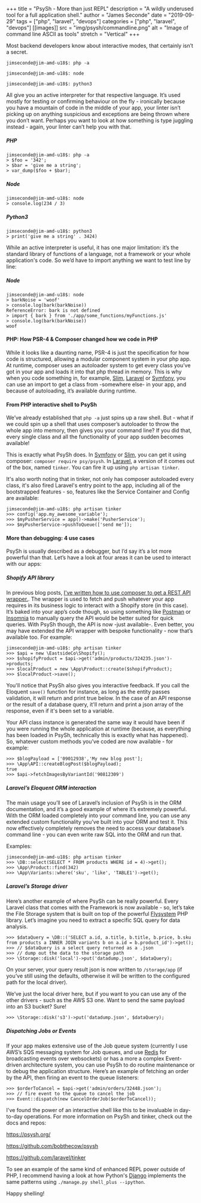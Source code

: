 +++
title = "PsySh - More than just REPL"
description = "A wildly underused tool for a full application shell."
author = "James Seconde"
date = "2019-09-29"
tags = ["php", "laravel", "devops"]
categories = ["php", "laravel", "devops"]
[[images]]
  src = "img/psysh/commandline.png"
  alt = "Image of command line ASCII as tools"
  stretch = "Vertical"
+++

Most backend developers know about interactive modes, that certainly isn’t a secret.

```jimseconde@jim-amd-u18$: php -a```

```jimseconde@jim-amd-u18$: node```

```jimseconde@jim-amd-u18$: python3```

All give you an active interpreter for that respective language. It’s used mostly for testing or confirming behaviour on the fly - ironically because you have a mountain of code in the middle of your app, your linter isn’t picking up on anything suspicious and exceptions are being thrown where you don’t want. Perhaps you want to look at how something is type juggling instead - again, your linter can’t help you with that.

##### PHP
```
jimseconde@jim-amd-u18$: php -a
> $foo = '342';
> $bar = 'give me a string';
> var_dump($foo + $bar);
```
##### Node
```
jimseconde@jim-amd-u18$: node
> console.log(234 / 3)
```

##### Python3
```
jimseconde@jim-amd-u18$: python3
> print('give me a string' . 3424)
```

While an active interpreter is useful, it has one major limitation: it’s the standard 
library of functions of a language, not a framework or your whole application's code.
So we’d have to import anything we want to test line by line:

##### Node

```
jimseconde@jim-amd-u18$: node
> barkNoise = 'woof'
> console.log(bark(barkNoise))
ReferenceError: bark is not defined
> import { bark } from './app/some_functions/myFunctions.js'
> console.log(bark(barkNoise))
woof
```

#### PHP: How PSR-4 & Composer changed how we code in PHP

While it looks like a daunting name, PSR-4 is just the specification for how code is structured, 
allowing a modular component system in your php app. At runtime, composer uses an autoloader 
system to get every class you’ve got in your app and loads it into that php thread in memory. 
This is why when you code something in, for example, [Slim](https://www.slimframework.com), [Laravel](https://laravel.com) or [Symfony](https://symfony.com), you can use an 
import to get a class from -somewhere else- in your app, and because of autoloading, it’s 
available during runtime.

#### From PHP interactive shell to PsySh

We’ve already established that `php -a` just spins up a raw shell. But - what if we 
could spin up a shell that uses composer’s autoloader to throw the whole app into memory, 
then gives you your command line? If you did that, every single class and all the 
functionality of your app sudden becomes available!

This is exactly what PsySh does. In [Symfony](https://symfony.com) or [Slim](https://www.slimframework.com), you can get it using composer: 
`composer require psy/psysh`. In [Laravel](https://laravel.com), a version of it comes out of the box, named `tinker`. 
You can fire it up using `php artisan tinker`.

It's also worth noting that in tinker, not only has composer autoloaded every class, it's also fired Laravel's entry point to the app, including all of the bootstrapped features - so, features like the Service Container and Config are available:

```
jimseconde@jim-amd-u18$: php artisan tinker
>>> config('app.my_awesome_variable');
>>> $myPusherService = app()->make('PusherService');
>>> $myPusherService->pushToQueue(['send me']);
```

#### More than debugging: 4 use cases

PsySh is usually described as a debugger, but I’d say it’s a lot more powerful than that. Let’s 
have a look at four areas it can be used to interact with our apps:

##### Shopify API library

In previous blog posts, [I've written how to use composer to get a REST API wrapper.](https://devtheatre.net/shopify-laravel).
The wrapper is used to fetch and push whatever your app requires 
in its business logic to interact with a Shopify store (in this case). It’s baked into your app’s code though, 
so using something like [Postman](https://www.getpostman.com) or [Insomnia](https://insomnia.rest) to manually query the API would be better suited for 
quick queries. With PsySh though, the API is now -just available-. Even better, you may
 have extended the API wrapper with bespoke functionality - now that’s available too. For example:
 
```
jimseconde@jim-amd-u18$: php artisan tinker
>>> $api = new \EastsideCo\Shopify();
>>> $shopifyProduct = $api->get('admin/products/324235.json')->products;
>>> $localProduct = new \App\Product::create($shopifyProduct);
>>> $localProduct->save();
```

You'll notice that PsySh also gives you interactive feedback. If you call the Eloquent `save()` function for instance,
as long as the entity passes validation, it will return and print true below. In the case of an API response or the
result of a database query, it'll return and print a json array of the response, even if it's been set to a variable.

Your API class instance is generated the same way it would have been if 
you were running the whole application at runtime (because, as everything has been 
loaded in PsySh, technically this is exactly what has happened). So, whatever custom 
methods you’ve coded are now available - for example:

```
>>> $blogPayload = ['09012938','My new blog post'];
>>> \App\API::createBlogPost($blogPayload);
true
>>> $api->fetchImagesByVariantId('90812309')
```
 
##### Laravel’s Eloquent ORM interaction

The main usage you’ll see of Laravel’s inclusion of PsySh is in the ORM documentation, and 
it’s a good example of where it’s extremely powerful. With 
the ORM loaded completely into your command line, you can use any extended 
custom functionality you’ve built into your ORM and test it. 
This now effectively completely removes the need to access 
your database’s command line - you can even write raw SQL 
into the ORM and run that.

Examples:
```
jimseconde@jim-amd-u18$: php artisan tinker
>>> \DB::select(SELECT * FROM products WHERE id = 4)->get();
>>> \App\Product::find(342)
>>> \App\Variants::where('sku', 'like', 'TABLE1')->get();
```

##### Laravel’s Storage driver

Here’s another example of where PsySh can be really powerful. 
Every Laravel class that comes with the Framework is now available - so, let’s 
take the File Storage system that is built on top of the powerful [Flysystem](https://flysystem.thephpleague.com/docs) PHP library. 
Let’s imagine you need to extract a specific SQL query for data analysis.

```
>>> $dataQuery = \DB::('SELECT a.id, a.title, b.title, b.price, b.sku from products a INNER JOIN variants b on a.id = b.product_id')->get();
>>> // $dataQuery is a select query returned as a .json
>>> // dump out the data to the storage path
>>> \Storage::disk('local')->put('datadump.json', $dataQuery);
```

On your server, your query result json is now written to `/storage/app` 
(if you’ve still using the defaults, otherwise it will be written to the 
configured path for the local driver). 

We’ve just the local driver here, but if you want to you can use any of 
the other drivers - such as the AWS S3 one. Want to send the same
 payload into an S3 bucket? Sure!

```
>>> \Storage::disk('s3')->put('datadump.json', $dataQuery);
```

##### Dispatching Jobs or Events

If your app makes extensive use of the Job queue system (currently
I use AWS’s SQS messaging system for Job queues, and use [Redis](https://redis.io) for broadcasting 
events over websockets) or has a more a complex Event-driven architecture system, 
you can use PsySh to do routine maintenance or to debug the application structure. 
Here’s an example of fetching an order by the API, then firing an event to the queue listeners:

```
>>> $orderToCancel = $api->get('admin/orders/32448.json');
>>> // fire event to the queue to cancel the job
>>> Event::dispatch(new CancelOrderJob($orderToCancel));
```

I've found the power of an interactive shell like this to be invaluable in day-to-day operations. For more
information on PsySh and tinker, check out the docs and repos:

https://psysh.org/

https://github.com/bobthecow/psysh

https://github.com/laravel/tinker

To see an example of the same kind of enhanced REPL power outside of PHP, I recommend having a look at how Python's [Django](https://www.djangoproject.com) implements the same patterns using `./manage.py shell_plus --ipython`.

Happy shelling!
